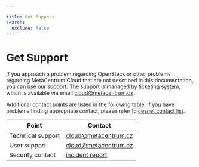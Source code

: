 ```yaml
---

title: Get Support
search:
  exclude: false
---
```


# Get Support

If you approach a problem regarding OpenStack or other problems regarding MetaCentrum Cloud
that are not described in this documentation, you can use our support.
The support is managed by ticketing system, which is available
via email cloud@metacentrum.cz.

Additional contact points are listed in the following table. If you have problems
finding appropriate contact, please refer to [cesnet contact list](https://www.cesnet.cz/contacts/).

| Point                    | Contact                                                        |
|--------------------------|----------------------------------------------------------------|
| Technical support        | cloud@metacentrum.cz                                           |
| User support             | cloud@metacentrum.cz                                           |
| Security contact         | [incident report](https://csirt.cesnet.cz/en/incident_report)  |
